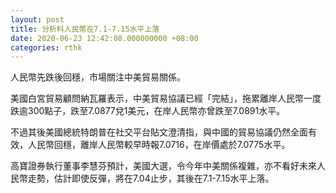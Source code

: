 ```yaml
---
layout: post
title: 分析料人民幣在7.1-7.15水平上落
date: 2020-06-23 12:42:08.000000000 +08:00
categories: rthk
---
```


人民幣先跌後回穩，市場關注中美貿易關係。

美國白宮貿易顧問納瓦羅表示，中美貿易協議已經「完結」，拖累離岸人民幣一度跌逾300點子，跌至7.0877兌1美元，在岸人民幣亦曾跌至7.0891水平。

不過其後美國總統特朗普在社交平台貼文澄清指，與中國的貿易協議仍然全面有效，人民幣回穩，離岸人民幣較早時報7.0716，在岸價處於7.0775水平。

高寶證券執行董事李慧芬預計，美國大選，令今年中美關係複雜，亦不看好未來人民幣走勢，估計即使反彈，將在7.04止步，其後在7.1-7.15水平上落。
